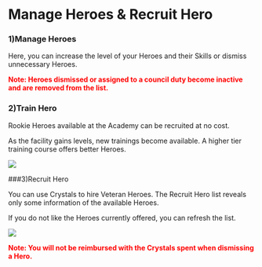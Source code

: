 # Manage Heroes & Recruit Hero

### 1)Manage Heroes

 Here, you can increase the level of your Heroes and their Skills or dismiss unnecessary Heroes.

<font color="red">**Note: Heroes dismissed or assigned to a council duty become inactive and are removed from the list.**</font>



### 2)Train Hero

 Rookie Heroes available at the Academy can be recruited at no cost.

As the facility gains levels, new trainings become available. A higher tier training course offers better Heroes.

![](https://s3.ap-northeast-2.amazonaws.com/an2img/guide/104_001RookieHero.png)



###3)Recruit Hero

 You can use Crystals to hire Veteran Heroes. The Recruit Hero list reveals only some information of the available Heroes.

If you do not like the Heroes currently offered, you can refresh the list.

![](https://s3.ap-northeast-2.amazonaws.com/an2img/guide/104_002VeteranHero.png)



<font color="red">**Note: You will not be reimbursed with the Crystals spent when dismissing a Hero.**</font>